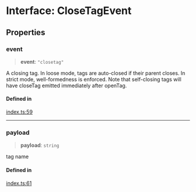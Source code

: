 # Interface: CloseTagEvent

## Properties

### event

> **event**: `"closetag"`

A closing tag. In loose mode, tags are auto-closed if their parent closes. In strict mode, well-formedness is enforced. Note that self-closing tags will have closeTag emitted immediately after openTag.

#### Defined in

[index.ts:59](https://github.com/johnsonjo4531/xml-to-json-webstream/blob/4a6d5ede6d5de55bf286a795f124a9d92e4f5239/src/index.ts#L59)

***

### payload

> **payload**: `string`

tag name

#### Defined in

[index.ts:61](https://github.com/johnsonjo4531/xml-to-json-webstream/blob/4a6d5ede6d5de55bf286a795f124a9d92e4f5239/src/index.ts#L61)
